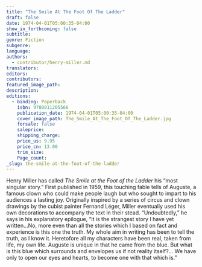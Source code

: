 ```yaml
---
title: "The Smile At The Foot Of The Ladder"
draft: false
date: 1974-04-01T05:00:35-04:00
show_in_forthcoming: false
subtitle:
genre: Fiction
subgenre:
language:
authors:
  - contributor/henry-miller.md
translators:
editors:
contributors:
featured_image_path:
description:
editions:
  - binding: Paperback
    isbn: 9780811205566
    publication_date: 1974-04-01T05:00:35-04:00
    cover_image_path: The_Smile_At_The_Foot_Of_The_Ladder.jpg
    forsale: false
    saleprice:
    shipping_charge:
    price_us: 9.95
    price_cn: 13.00
    trim_size:
    Page_count:
_slug: the-smile-at-the-foot-of-the-ladder
---
```


Henry Miller has called _The Smile at the Foot of the Ladder_ his “most singular story.” First published in 1959, this touching fable tells of Auguste, a famous clown who could make people laugh but who sought to impart to his audiences a lasting joy. Originally inspired by a series of circus and clown drawings by the cubist painter Fernand Léger, Miller eventually used his own decorations to accompany the text in their stead. “Undoubtedly,” he says in his explanatory epilogue, “it is the strangest story I have yet written…No, more even than all the stories which I based on fact and experience is this one the truth. My whole aim in writing has been to tell the truth, as I know it. Heretofore all my characters have been real, taken from life, my own life. Auguste is unique in that he came from the blue. But what is this blue which surrounds and envelopes us if not reality itself?... We have only to open our eyes and hearts, to become one with that which is.”

